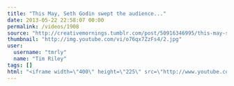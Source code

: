 ```yaml
---
title: "This May, Seth Godin swept the audience..."
date: 2013-05-22 22:58:07 00:00
permalink: /videos/1908
source: "http://creativemornings.tumblr.com/post/50916346995/this-may-seth-godin-swept-the-audience-off-their"
thumbnail: "http://img.youtube.com/vi/o76qx7ZzFs4/2.jpg"
user:
  username: "tmrly"
  name: "Tim Riley"
tags: []
html: "<iframe width=\"400\" height=\"225\" src=\"http://www.youtube.com/embed/o76qx7ZzFs4?wmode=transparent&autohide=1&egm=0&hd=1&iv_load_policy=3&modestbranding=1&rel=0&showinfo=0&showsearch=0\" frameborder=\"0\" allowfullscreen></iframe>"
---
```



